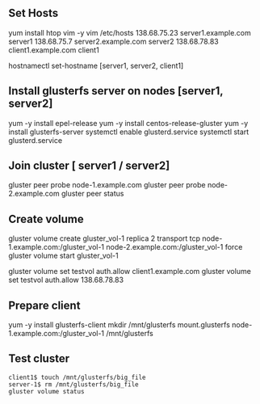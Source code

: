
Set Hosts
------------

  yum install htop vim -y
  vim /etc/hosts
  138.68.75.23 server1.example.com server1
  138.68.75.7  server2.example.com server2
  138.68.78.83 client1.example.com client1

  hostnamectl set-hostname [server1, server2, client1]

Install glusterfs server on nodes [server1, server2]
-----------------------------------------------------

  yum -y install epel-release
  yum -y install centos-release-gluster
  yum -y install glusterfs-server
  systemctl enable glusterd.service
  systemctl start glusterd.service

Join cluster [ server1 / server2]
----------------------------------

  gluster peer probe node-1.example.com
  gluster peer probe node-2.example.com
  gluster peer status

Create volume
--------------

  gluster volume create gluster_vol-1 replica 2 transport tcp node-1.example.com:/gluster_vol-1 node-2.example.com:/gluster_vol-1 force
  gluster volume start gluster_vol-1

  gluster volume set testvol auth.allow client1.example.com
  gluster volume set testvol auth.allow 138.68.78.83


Prepare client
--------------

  yum -y install glusterfs-client
  mkdir /mnt/glusterfs
  mount.glusterfs node-1.example.com:/gluster_vol-1 /mnt/glusterfs


Test cluster
-------------

    client1$ touch /mnt/glusterfs/big_file
    server-1$ rm /mnt/glusterfs/big_file
    gluster volume status
